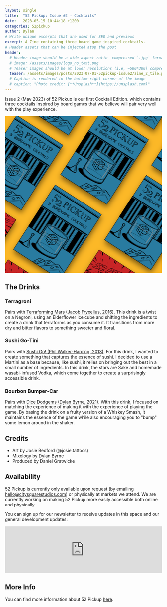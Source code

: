 ```yaml
---
layout: single
title:  "52 Pickup: Issue #2 - Cocktails"
date:   2023-05-15 10:44:18 +1200
categories: 52pickup
author: Dylan
# Write unique excerpts that are used for SEO and previews
excerpt: A Zine containing three board game inspired cocktails.
# Header assets that can be injected atop the post
header:
  # Header image should be a wide aspect ratio  compressed `.jpg` format
  # image: /assets/images/logo_no_text.png
  # Teaser images should be at lower resolutions (i.e, ~500*300) compressed `.jpg` format
  teaser: /assets/images/posts/2023-07-01-52pickup-issue2/zine_2_tile.png
  # Caption is rendered in the bottom-right corner of the image
  # caption: "Photo credit: [**Unsplash**](https://unsplash.com)"
---
```


Issue 2 (May 2023) of 52 Pickup is our first Cocktail Edition, which contains three cocktails inspired by board games that we believe will pair very well with the play experience.

![52 Pickup Zine](/assets/images/posts/2023-07-01-52pickup-issue2/zine_2_tile.png)

## The Drinks

### Terragroni
Pairs with [Terraforming Mars (Jacob Fryxelius, 2016)](https://boardgamegeek.com/boardgame/167791/terraforming-mars).
This drink is a twist on a Negroni, using an Elderflower ice cube and shifting the ingredients to create a drink that terraforms as you consume it. It transitions from more dry and bitter flavors to something sweeter and floral.

### Sushi Go-Tini
Pairs with [Sushi Go! (Phil Walker-Harding, 2013)](https://boardgamegeek.com/boardgame/133473/sushi-go).
For this drink, I wanted to create something that captures the essence of sushi. I decided to use a Martini as a base because, like sushi, it relies on bringing out the best in a small number of ingredients. In this drink, the stars are Sake and homemade wasabi-infused Vodka, which come together to create a surprisingly accessible drink.

### Bourbon Bumper-Car
Pairs with [Dice Dodgems (Dylan Byrne, 2021)](https://boardgamegeek.com/boardgame/331051/dice-dodgems).
With this drink, I focused on matching the experience of making it with the experience of playing the game. By basing the drink on a fruity version of a Whiskey Smash, it maintains the essence of the game while also encouraging you to "bump" some lemon around in the shaker.

## Credits
- Art by Josie Bedford (@josie.tattoos)
- Mixology by Dylan Byrne
- Produced by Daniel Gratwicke

## Availability
52 Pickup is currently only available upon request (by emailing [hello@citysquarestudios.com](mailto:hello@citysquarestudios.com)) or physically at markets we attend. We are currently working on making 52 Pickup more easily accessible both online and physically.

You can sign up for our newsletter to receive updates in this space and our general development updates:

<iframe
    scrolling="no"
    style="width:100%!important;height:150px;border:0px #ccc solid !important"
    src="https://buttondown.email/CitySquareStudios?as_embed=true"
></iframe>

## More Info
You can find more information about 52 Pickup [here](https://blog.citysquarestudios.com/52pickup/2023/04/03/52pickup-post.html).
